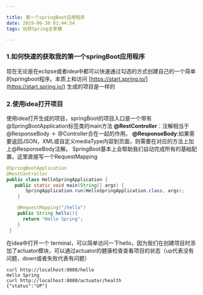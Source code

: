```yaml
---

title: 第一个springBoot应用程序
date: 2019-06-30 01:44:54
tags: 玩转Spring全家桶

---
```

### 1.如何快速的获取我的第一个springBoot应用程序
现在无论是在eclipse或者idea中都可以快速通过勾选的方式创建自己的一个简单的springboot程序。本质上和访问
[https://start.spring.io/](https://start.spring.io/)
生成的项目是一样的
### 2.使用idea打开项目
使用idea打开生成的项目，springBoot的项目入口是一个带有@SpringBootApplication标签类的main方法
**@RestController**：注解相当于@ResponseBody ＋ @Controller合在一起的作用。
**@ResponseBody**:如果需要返回JSON，XML或自定义mediaType内容到页面，则需要在对应的方法上加上@ResponseBody注解。
SpringBoot基本上会帮助我们自动完成所有的基础配置。这里直接写一个RequestMapping
```java
@SpringBootApplication
@RestController
public class HelloSpringApplication {   
   public static void main(String[] args) { 
       SpringApplication.run(HelloSpringApplication.class, args);   
    }   

    @RequestMapping("/hello")   
    public String hello(){       
      return "Hello Spring";   
    }
 }
```
在idea中打开一个 terminal，可以简单访问一下hello，因为我们在创建项目时添加了actuator模块，可以通过actuator的健康检查查看项目的状态（up代表没有问题，down或者失败代表有问题）
```shell
curl http://localhost:8080/hello
Hello Spring
curl http://localhost:8080/actuator/health
{"status":"UP"}
```